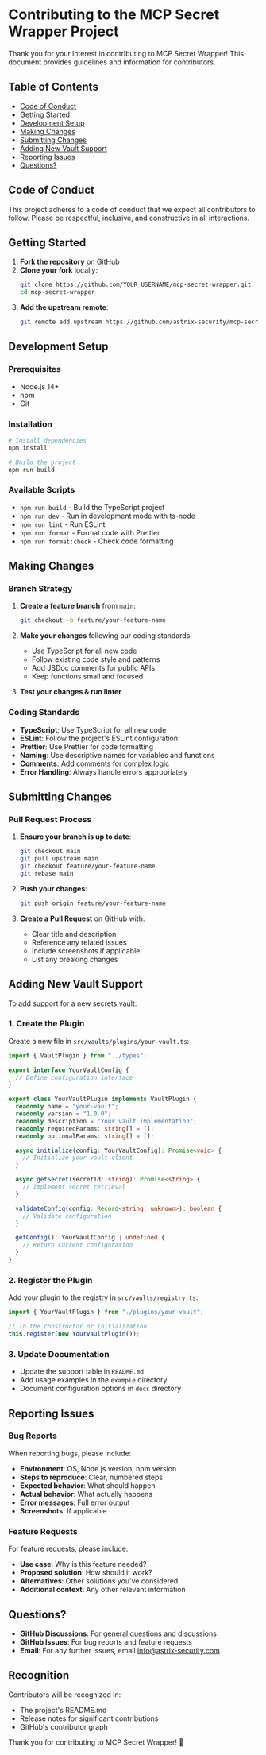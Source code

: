 # Contributing to the MCP Secret Wrapper Project

Thank you for your interest in contributing to MCP Secret Wrapper! This document provides guidelines and information for contributors.

## Table of Contents

- [Code of Conduct](#code-of-conduct)
- [Getting Started](#getting-started)
- [Development Setup](#development-setup)
- [Making Changes](#making-changes)
- [Submitting Changes](#submitting-changes)
- [Adding New Vault Support](#adding-new-vault-support)
- [Reporting Issues](#reporting-issues)
- [Questions?](#questions)

## Code of Conduct

This project adheres to a code of conduct that we expect all contributors to follow. Please be respectful, inclusive, and constructive in all interactions.

## Getting Started

1. **Fork the repository** on GitHub
2. **Clone your fork** locally:
   ```bash
   git clone https://github.com/YOUR_USERNAME/mcp-secret-wrapper.git
   cd mcp-secret-wrapper
   ```
3. **Add the upstream remote**:
   ```bash
   git remote add upstream https://github.com/astrix-security/mcp-secret-wrapper.git
   ```

## Development Setup

### Prerequisites

- Node.js 14+ 
- npm
- Git

### Installation

```bash
# Install dependencies
npm install

# Build the project
npm run build
```

### Available Scripts

- `npm run build` - Build the TypeScript project
- `npm run dev` - Run in development mode with ts-node
- `npm run lint` - Run ESLint
- `npm run format` - Format code with Prettier
- `npm run format:check` - Check code formatting

## Making Changes

### Branch Strategy

1. **Create a feature branch** from `main`:
   ```bash
   git checkout -b feature/your-feature-name
   ```

2. **Make your changes** following our coding standards:
   - Use TypeScript for all new code
   - Follow existing code style and patterns
   - Add JSDoc comments for public APIs
   - Keep functions small and focused

3. **Test your changes & run linter**

### Coding Standards

- **TypeScript**: Use TypeScript for all new code
- **ESLint**: Follow the project's ESLint configuration
- **Prettier**: Use Prettier for code formatting
- **Naming**: Use descriptive names for variables and functions
- **Comments**: Add comments for complex logic
- **Error Handling**: Always handle errors appropriately

## Submitting Changes

### Pull Request Process

1. **Ensure your branch is up to date**:
   ```bash
   git checkout main
   git pull upstream main
   git checkout feature/your-feature-name
   git rebase main
   ```

2. **Push your changes**:
   ```bash
   git push origin feature/your-feature-name
   ```

3. **Create a Pull Request** on GitHub with:
   - Clear title and description
   - Reference any related issues
   - Include screenshots if applicable
   - List any breaking changes

## Adding New Vault Support

To add support for a new secrets vault:

### 1. Create the Plugin

Create a new file in `src/vaults/plugins/your-vault.ts`:

```typescript
import { VaultPlugin } from "../types";

export interface YourVaultConfig {
  // Define configuration interface
}

export class YourVaultPlugin implements VaultPlugin {
  readonly name = "your-vault";
  readonly version = "1.0.0";
  readonly description = "Your vault implementation";
  readonly requiredParams: string[] = [];
  readonly optionalParams: string[] = [];

  async initialize(config: YourVaultConfig): Promise<void> {
    // Initialize your vault client
  }

  async getSecret(secretId: string): Promise<string> {
    // Implement secret retrieval
  }

  validateConfig(config: Record<string, unknown>): boolean {
    // Validate configuration
  }

  getConfig(): YourVaultConfig | undefined {
    // Return current configuration
  }
}
```

### 2. Register the Plugin

Add your plugin to the registry in `src/vaults/registry.ts`:

```typescript
import { YourVaultPlugin } from "./plugins/your-vault";

// In the constructor or initialization
this.register(new YourVaultPlugin());
```

### 3. Update Documentation

- Update the support table in `README.md`
- Add usage examples in the `example` directory
- Document configuration options in `docs` directory 

## Reporting Issues

### Bug Reports

When reporting bugs, please include:

- **Environment**: OS, Node.js version, npm version
- **Steps to reproduce**: Clear, numbered steps
- **Expected behavior**: What should happen
- **Actual behavior**: What actually happens
- **Error messages**: Full error output
- **Screenshots**: If applicable

### Feature Requests

For feature requests, please include:

- **Use case**: Why is this feature needed?
- **Proposed solution**: How should it work?
- **Alternatives**: Other solutions you've considered
- **Additional context**: Any other relevant information

## Questions?

- **GitHub Discussions**: For general questions and discussions
- **GitHub Issues**: For bug reports and feature requests
- **Email**: For any further issues, email info@astrix-security.com

## Recognition

Contributors will be recognized in:
- The project's README.md
- Release notes for significant contributions
- GitHub's contributor graph

Thank you for contributing to MCP Secret Wrapper! 🎉
